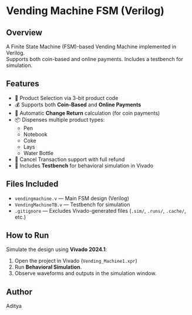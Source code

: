 # Vending Machine FSM (Verilog)

## Overview
A Finite State Machine (FSM)-based Vending Machine implemented in Verilog.  
Supports both coin-based and online payments. Includes a testbench for simulation.

## Features
- 🎯 Product Selection via 3-bit product code
- 💰 Supports both **Coin-Based** and **Online Payments**
- 💸 Automatic **Change Return** calculation (for coin payments)
- 📦 Dispenses multiple product types:
  - Pen
  - Notebook
  - Coke
  - Lays
  - Water Bottle
- 🔁 Cancel Transaction support with full refund
- 🧪 Includes **Testbench** for behavioral simulation in Vivado

## Files Included
- `vendingmachine.v` — Main FSM design (Verilog)
- `VendingMachineTB.v` — Testbench for simulation
- `.gitignore` — Excludes Vivado-generated files (`.sim/`, `.runs/`, `.cache/`, etc.)

## How to Run
Simulate the design using **Vivado 2024.1**:

1. Open the project in Vivado (`Vending_Machine1.xpr`)
2. Run **Behavioral Simulation**.
3. Observe waveforms and outputs in the simulation window.


## Author
Aditya
